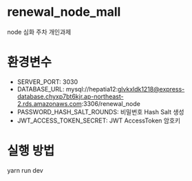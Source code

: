 # renewal_node_mall

node 심화 주차 개인과제

# 환경변수

- SERVER_PORT: 3030
- DATABASE_URL: mysql://hepatia12:glvkxldk1218@express-database.chyxp7bt6kjr.ap-northeast-2.rds.amazonaws.com:3306/renewal_node
- PASSWORD_HASH_SALT_ROUNDS: 비밀번호 Hash Salt 생성
- JWT_ACCESS_TOKEN_SECRET: JWT AccessToken 암호키

# 실행 방법

yarn run dev
